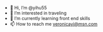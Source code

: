 - 👋 Hi, I’m @yihu55
- 👀 I’m interested in traveling  
- 🌱 I’m currently learning front end skills
- 📫 How to reach me veronicayi@msn.com

<!---
yihu55/yihu55 is a ✨ special ✨ repository because its `README.md` (this file) appears on your GitHub profile.
You can click the Preview link to take a look at your changes.
--->
